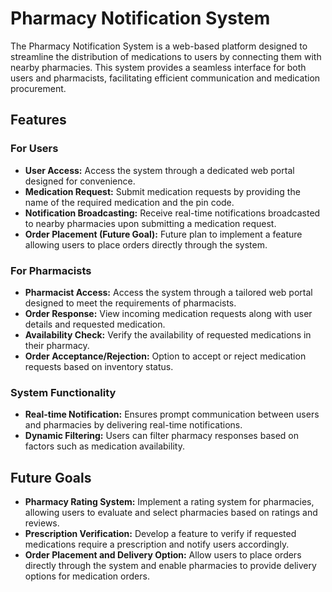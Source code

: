 
# Pharmacy Notification System

The Pharmacy Notification System is a web-based platform designed to streamline the distribution of medications to users by connecting them with nearby pharmacies. This system provides a seamless interface for both users and pharmacists, facilitating efficient communication and medication procurement.

## Features

### For Users

- **User Access:** Access the system through a dedicated web portal designed for convenience.
- **Medication Request:** Submit medication requests by providing the name of the required medication and the pin code.
- **Notification Broadcasting:** Receive real-time notifications broadcasted to nearby pharmacies upon submitting a medication request.
- **Order Placement (Future Goal):** Future plan to implement a feature allowing users to place orders directly through the system.

### For Pharmacists

- **Pharmacist Access:** Access the system through a tailored web portal designed to meet the requirements of pharmacists.
- **Order Response:** View incoming medication requests along with user details and requested medication.
- **Availability Check:** Verify the availability of requested medications in their pharmacy.
- **Order Acceptance/Rejection:** Option to accept or reject medication requests based on inventory status.

### System Functionality

- **Real-time Notification:** Ensures prompt communication between users and pharmacies by delivering real-time notifications.
- **Dynamic Filtering:** Users can filter pharmacy responses based on factors such as medication availability.

## Future Goals

- **Pharmacy Rating System:** Implement a rating system for pharmacies, allowing users to evaluate and select pharmacies based on ratings and reviews.
- **Prescription Verification:** Develop a feature to verify if requested medications require a prescription and notify users accordingly.
- **Order Placement and Delivery Option:** Allow users to place orders directly through the system and enable pharmacies to provide delivery options for medication orders.



